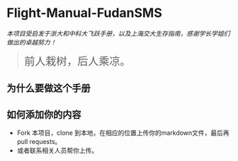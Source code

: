 # Flight-Manual-FudanSMS

*本项目受启发于浙大和中科大飞跃手册，以及上海交大生存指南，感谢学长学姐们做出的卓越努力！*



> <font size=5>前人栽树，后人乘凉。</font>



## 为什么要做这个手册





## 如何添加你的内容

- Fork 本项目，clone 到本地，在相应的位置上传你的markdown文件，最后再pull requests。
- 或者联系相关人员帮你上传。